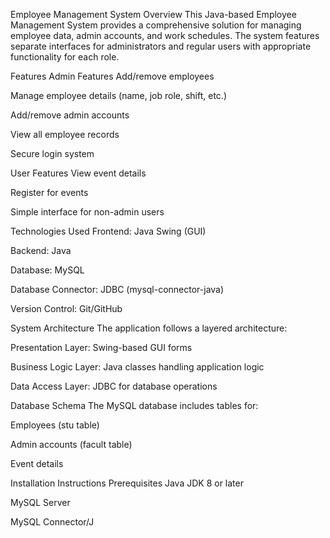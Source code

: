 Employee Management System
Overview
This Java-based Employee Management System provides a comprehensive solution for managing employee data, admin accounts, and work schedules. The system features separate interfaces for administrators and regular users with appropriate functionality for each role.

Features
Admin Features
Add/remove employees

Manage employee details (name, job role, shift, etc.)

Add/remove admin accounts

View all employee records

Secure login system

User Features
View event details

Register for events

Simple interface for non-admin users

Technologies Used
Frontend: Java Swing (GUI)

Backend: Java

Database: MySQL

Database Connector: JDBC (mysql-connector-java)

Version Control: Git/GitHub

System Architecture
The application follows a layered architecture:

Presentation Layer: Swing-based GUI forms

Business Logic Layer: Java classes handling application logic

Data Access Layer: JDBC for database operations

Database Schema
The MySQL database includes tables for:

Employees (stu table)

Admin accounts (facult table)

Event details

Installation Instructions
Prerequisites
Java JDK 8 or later

MySQL Server

MySQL Connector/J
